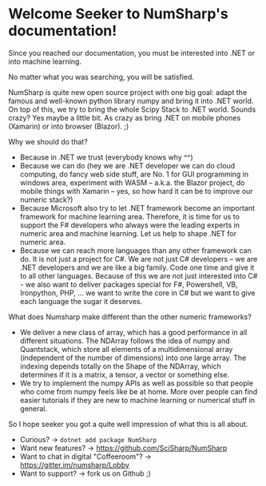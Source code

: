 Welcome Seeker to NumSharp's documentation!
===========================================

Since you reached our documentation, you must be interested into .NET or into machine learning. 

No matter what you was searching, you will be satisfied. 

NumSharp is quite new open source project with one big goal: adapt the famous and well-known python library numpy and bring it into .NET world. 
On top of this, we try to bring the whole Scipy Stack to .NET world. 
Sounds crazy? 
Yes maybe a little bit. As crazy as bring .NET on mobile phones (Xamarin) or into browser (Blazor). ;)   

Why we should do that?

- Because in .NET we trust (everybody knows why ^^)
- Because we can do (hey we are .NET developer we can do cloud computing, do fancy web side stuff, are No. 1 for GUI programming in windows area, experiment with WASM – a.k.a. the Blazor project, do mobile things with Xamarin – yes, so how hard it can be to improve our numeric stack?)  
- Because Microsoft also try to let .NET framework become an important framework for machine learning area. Therefore, it is time for us to support the F# developers who always were the leading experts in numeric area and machine learning. Let us help to shape .NET for numeric area. 
- Because we can reach more languages than any other framework can do. It is not just a project for C#. We are not just C# developers – we are .NET developers and we are like a big family. Code one time and give it to all other languages. Because of this we are not just interested into C# - we also want to deliver packages special for F#, Powershell, VB, Ironpython, PHP, … we want to write the core in C# but we want to give each language the sugar it deserves. 

What does Numsharp make different than the other numeric frameworks?

- We deliver a new class of array, which has a good performance in all different situations. The NDArray follows the idea of numpy and Quantstack, which store all elements of a multidimensional array (independent of the number of dimensions) into one large array. The indexing depends totally on the Shape of the NDArray, which determines if it is a matrix, a tensor, a vector or something else.
- We try to implement the numpy APIs as well as possible so that people who come from numpy feels like be at home. More over people can find easier tutorials if they are new to machine learning or numerical stuff in general.    

So I hope seeker you got a quite well impression of what this is all about.

- Curious? &rarr; ```dotnet add package NumSharp```
- Want new features? &rarr; https://github.com/SciSharp/NumSharp 
- Want to chat in digital "Coffeeroom"? &rarr; https://gitter.im/numsharp/Lobby
- Want to support? &rarr; fork us on Github ;)  

